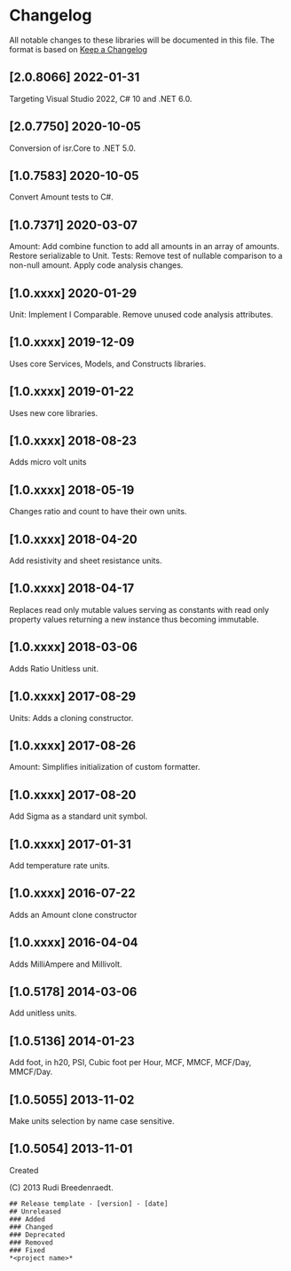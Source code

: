 # Changelog
All notable changes to these libraries will be documented in this file.
The format is based on [Keep a Changelog](https://keepachangelog.com/en/1.0.0/)


## [2.0.8066] 2022-01-31
Targeting Visual Studio 2022, C# 10 and .NET 6.0.

## [2.0.7750] 2020-10-05
Conversion of isr.Core to .NET 5.0.

## [1.0.7583] 2020-10-05
Convert Amount tests to C#.

## [1.0.7371] 2020-03-07
Amount: Add combine function to add all amounts in an array of amounts. Restore serializable to Unit. Tests: Remove test of nullable comparison to a non-null amount. Apply code analysis changes.

## [1.0.xxxx] 2020-01-29
Unit: Implement I Comparable. Remove unused code analysis attributes.

## [1.0.xxxx] 2019-12-09
Uses core Services, Models, and Constructs libraries.

## [1.0.xxxx] 2019-01-22
Uses new core libraries.

## [1.0.xxxx] 2018-08-23
Adds micro volt units

## [1.0.xxxx] 2018-05-19
Changes ratio and count to have their own units.

## [1.0.xxxx] 2018-04-20
Add resistivity and sheet resistance units.

## [1.0.xxxx] 2018-04-17
Replaces read only mutable values serving as constants with read only property values returning a new instance thus becoming immutable.

## [1.0.xxxx] 2018-03-06
Adds Ratio Unitless unit.

## [1.0.xxxx] 2017-08-29
Units: Adds a cloning constructor.

## [1.0.xxxx] 2017-08-26
Amount: Simplifies initialization of custom formatter.

## [1.0.xxxx] 2017-08-20
Add Sigma as a standard unit symbol.

## [1.0.xxxx] 2017-01-31
Add temperature rate units.

## [1.0.xxxx] 2016-07-22
Adds an Amount clone constructor

## [1.0.xxxx] 2016-04-04
Adds MilliAmpere and Millivolt.

## [1.0.5178] 2014-03-06
Add unitless units.

## [1.0.5136] 2014-01-23
Add foot, in h20, PSI, Cubic foot per Hour, MCF, MMCF, MCF/Day, MMCF/Day.

## [1.0.5055] 2013-11-02
Make units selection by name case sensitive.

## [1.0.5054] 2013-11-01
Created

\(C\) 2013 Rudi Breedenraedt.


```
## Release template - [version] - [date]
## Unreleased
### Added
### Changed
### Deprecated
### Removed
### Fixed
*<project name>*
```
